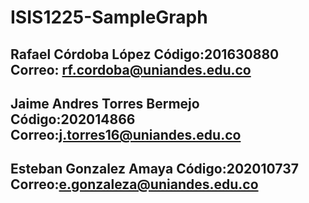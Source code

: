 # ISIS1225-SampleGraph
## Rafael Córdoba López        Código:201630880 Correo: rf.cordoba@uniandes.edu.co
###
## Jaime Andres Torres Bermejo Código:202014866 Correo:j.torres16@uniandes.edu.co 
### 
## Esteban Gonzalez Amaya      Código:202010737 Correo:e.gonzaleza@uniandes.edu.co 
###